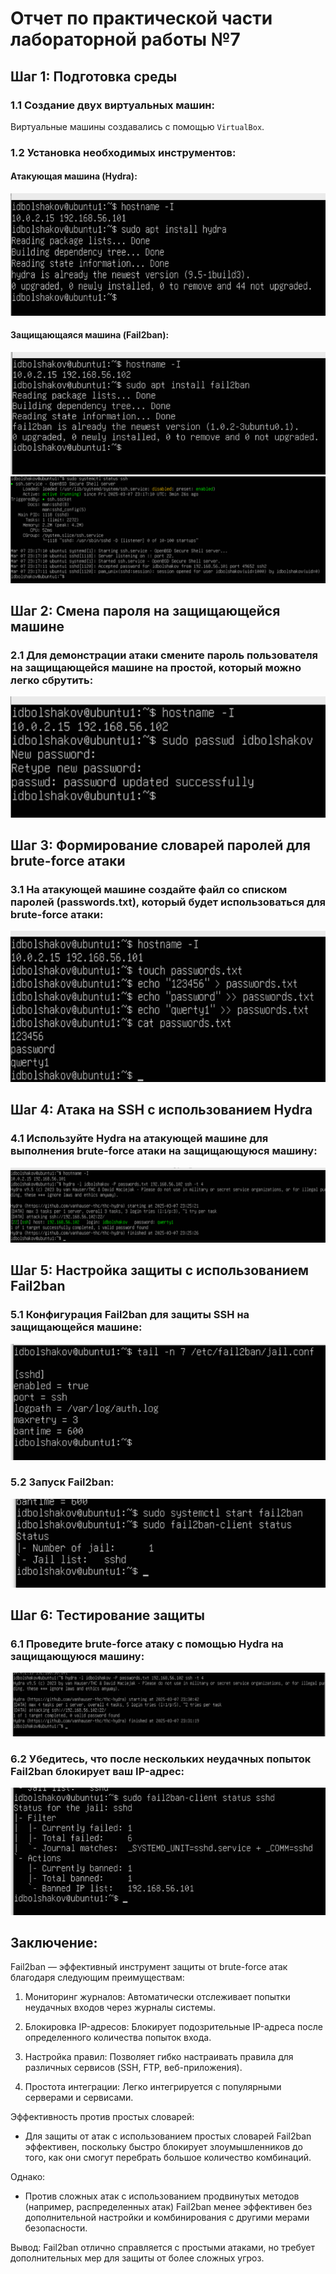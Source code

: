 # Отчет по практической части лабораторной работы №7

## Шаг 1: Подготовка среды

### 1.1 Создание двух виртуальных машин:
Виртуальные машины создавались с помощью `VirtualBox`.

### 1.2 Установка необходимых инструментов:
#### Атакующая машина (Hydra):
![7.1.1](./screenshots/7_1/1.png)

#### Защищающаяся машина (Fail2ban):
![7.1.2](./screenshots/7_1/2.png)
![7.1.3](./screenshots/7_1/3.png)


## Шаг 2: Смена пароля на защищающейся машине

### 2.1 Для демонстрации атаки смените пароль пользователя на защищающейся машине на простой, который можно легко сбрутить:
![7.2.1](./screenshots/7_2/1.png)


## Шаг 3: Формирование словарей паролей для brute-force атаки

### 3.1 На атакующей машине создайте файл со списком паролей (passwords.txt), который будет использоваться для brute-force атаки:
![7.3.1](./screenshots/7_3/1.png)


## Шаг 4: Атака на SSH с использованием Hydra

### 4.1 Используйте Hydra на атакующей машине для выполнения brute-force атаки на защищающуюся машину:
![7.4.1](./screenshots/7_4/1.png)


## Шаг 5: Настройка защиты с использованием Fail2ban

### 5.1 Конфигурация Fail2ban для защиты SSH на защищающейся машине:
![7.5.1](./screenshots/7_5/1.png)

### 5.2 Запуск Fail2ban:
![7.5.2](./screenshots/7_5/2.png)

## Шаг 6: Тестирование защиты

### 6.1 Проведите brute-force атаку с помощью Hydra на защищающуюся машину:
![7.6.1](./screenshots/7_6/2.png)

### 6.2 Убедитесь, что после нескольких неудачных попыток Fail2ban блокирует ваш IP-адрес:
![7.6.2](./screenshots/7_6/1.png)

## Заключение:

Fail2ban — эффективный инструмент защиты от brute-force атак благодаря следующим преимуществам:

1. Мониторинг журналов: Автоматически отслеживает попытки неудачных входов через журналы системы.
   
2. Блокировка IP-адресов: Блокирует подозрительные IP-адреса после определенного количества попыток входа.

3. Настройка правил: Позволяет гибко настраивать правила для различных сервисов (SSH, FTP, веб-приложения).

4. Простота интеграции: Легко интегрируется с популярными серверами и сервисами.

Эффективность против простых словарей:

- Для защиты от атак с использованием простых словарей Fail2ban эффективен, поскольку быстро блокирует злоумышленников до того, как они смогут перебрать большое количество комбинаций.
  
Однако:

- Против сложных атак с использованием продвинутых методов (например, распределенных атак) Fail2ban менее эффективен без дополнительной настройки и комбинирования с другими мерами безопасности.

Вывод: Fail2ban отлично справляется с простыми атаками, но требует дополнительных мер для защиты от более сложных угроз.

